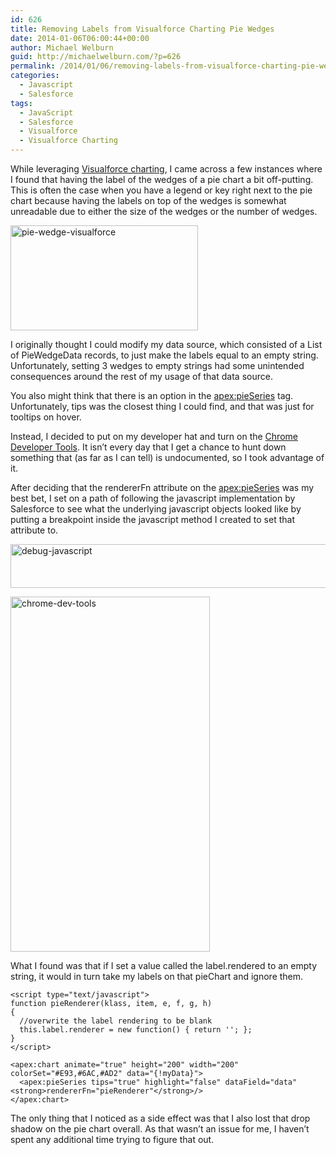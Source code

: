 ```yaml
---
id: 626
title: Removing Labels from Visualforce Charting Pie Wedges
date: 2014-01-06T06:00:44+00:00
author: Michael Welburn
guid: http://michaelwelburn.com/?p=626
permalink: /2014/01/06/removing-labels-from-visualforce-charting-pie-wedges/
categories:
  - Javascript
  - Salesforce
tags:
  - JavaScript
  - Salesforce
  - Visualforce
  - Visualforce Charting
---
```

While leveraging <a title="A Simple Charting Example" href="http://www.salesforce.com/us/developer/docs/pages/Content/pages_charting_overview_simple_example.htm" target="_blank">Visualforce charting</a>, I came across a few instances where I found that having the label of the wedges of a pie chart a bit off-putting. This is often the case when you have a legend or key right next to the pie chart because having the labels on top of the wedges is somewhat unreadable due to either the size of the wedges or the number of wedges.

[<img class="aligncenter size-medium wp-image-705" alt="pie-wedge-visualforce" src="http://michaelwelburn.com/wp-content/uploads/2013/12/pie-wedge-visualforce-300x168.png" width="300" height="168" srcset="http://michaelwelburn.com/wp-content/uploads/2013/12/pie-wedge-visualforce-300x168.png 300w, http://michaelwelburn.com/wp-content/uploads/2013/12/pie-wedge-visualforce.png 312w" sizes="(max-width: 300px) 100vw, 300px" />](http://michaelwelburn.com/wp-content/uploads/2013/12/pie-wedge-visualforce.png)

<!--more-->

I originally thought I could modify my data source, which consisted of a List of PieWedgeData records, to just make the labels equal to an empty string. Unfortunately, setting 3 wedges to empty strings had some unintended consequences around the rest of my usage of that data source.

You also might think that there is an option in the <a title="apex:pieSeries" href="http://www.salesforce.com/us/developer/docs/pages/Content/pages_compref_pieSeries.htm" target="_blank"><apex:pieSeries></a> tag. Unfortunately, tips was the closest thing I could find, and that was just for tooltips on hover.

Instead, I decided to put on my developer hat and turn on the <a title="Chrome Developer Tools" href="https://developers.google.com/chrome-developer-tools/" target="_blank">Chrome Developer Tools</a>. It isn&#8217;t every day that I get a chance to hunt down something that (as far as I can tell) is undocumented, so I took advantage of it.

After deciding that the rendererFn attribute on the <apex:pieSeries> was my best bet, I set on a path of following the javascript implementation by Salesforce to see what the underlying javascript objects looked like by putting a breakpoint inside the javascript method I created to set that attribute to.

[<img class="aligncenter size-full wp-image-708" alt="debug-javascript" src="http://michaelwelburn.com/wp-content/uploads/2013/12/debug-javascript.png" width="513" height="70" srcset="http://michaelwelburn.com/wp-content/uploads/2013/12/debug-javascript.png 513w, http://michaelwelburn.com/wp-content/uploads/2013/12/debug-javascript-300x40.png 300w" sizes="(max-width: 513px) 100vw, 513px" />](http://michaelwelburn.com/wp-content/uploads/2013/12/debug-javascript.png)

[<img class="aligncenter size-full wp-image-709" alt="chrome-dev-tools" src="http://michaelwelburn.com/wp-content/uploads/2013/12/chrome-dev-tools.png" width="319" height="568" srcset="http://michaelwelburn.com/wp-content/uploads/2013/12/chrome-dev-tools.png 319w, http://michaelwelburn.com/wp-content/uploads/2013/12/chrome-dev-tools-168x300.png 168w" sizes="(max-width: 319px) 100vw, 319px" />](http://michaelwelburn.com/wp-content/uploads/2013/12/chrome-dev-tools.png)

What I found was that if I set a value called the label.rendered to an empty string, it would in turn take my labels on that pieChart and ignore them.

    <script type="text/javascript">
    function pieRenderer(klass, item, e, f, g, h)
    {
      //overwrite the label rendering to be blank
      this.label.renderer = new function() { return ''; };
    }
    </script>

    <apex:chart animate="true" height="200" width="200" colorSet="#E93,#6AC,#AD2" data="{!myData}">
      <apex:pieSeries tips="true" highlight="false" dataField="data" <strong>rendererFn="pieRenderer"</strong>/>
    </apex:chart>

The only thing that I noticed as a side effect was that I also lost that drop shadow on the pie chart overall. As that wasn&#8217;t an issue for me, I haven&#8217;t spent any additional time trying to figure that out.
